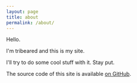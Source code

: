 ```yaml
---
layout: page
title: about
permalink: /about/
---
```


Hello.

I'm tribeared and this is my site.

I'll try to do some cool stuff with it. Stay put.



The source code of this site is available [on GitHub](https://github.com/tribeared/tribeared.github.io).
